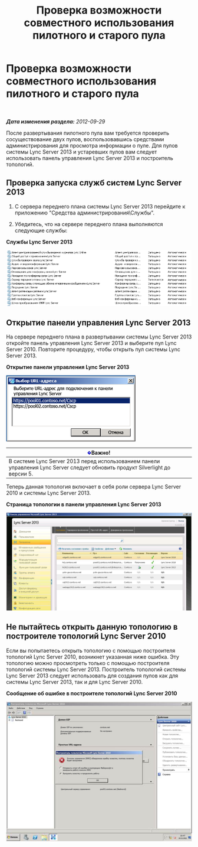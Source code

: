 ﻿---
title: Проверка возможности совместного использования пилотного и старого пула
TOCTitle: Проверка возможности совместного использования пилотного и старого пула
ms:assetid: fe7e14bb-c7eb-4719-b154-009e99360520
ms:mtpsurl: https://technet.microsoft.com/ru-ru/library/JJ205420(v=OCS.15)
ms:contentKeyID: 49311766
ms.date: 05/19/2016
mtps_version: v=OCS.15
ms.translationtype: HT
---

# Проверка возможности совместного использования пилотного и старого пула

 

_**Дата изменения раздела:** 2012-09-29_

После развертывания пилотного пула вам требуется проверить сосуществование двух пулов, воспользовавшись средствами администрирования для просмотра информации о пуле. Для пулов системы Lync Server 2013 и устаревших пулов вам следует использовать панель управления Lync Server 2013 и построитель топологий.

## Проверка запуска служб систем Lync Server 2013

1.  С сервера переднего плана системы Lync Server 2013 перейдите к приложению "Средства администрирования\\Службы".

2.  Убедитесь, что на сервере переднего плана выполняются следующие службы:

**Службы Lync Server 2013**

![Список запущенных служб Lync Server](images/JJ205420.cfff9385-6bf6-461c-982c-e727c9f20b70(OCS.15).png "Список запущенных служб Lync Server")

## Открытие панели управления Lync Server 2013

На сервере переднего плана в развертывании системы Lync Server 2013 откройте панель управления Lync Server 2013 и выберите пул Lync Server 2010. Повторите процедуру, чтобы открыть пул системы Lync Server 2013.

**Открытие панели управления Lync Server 2013**

![Диалоговое окно выбора URL-адресов](images/JJ205420.b1f8e650-9c3c-4563-a403-5069f198342f(OCS.15).png "Диалоговое окно выбора URL-адресов")

<table>
<thead>
<tr class="header">
<th><img src="images/JJ618369.important(OCS.15).gif" title="important" alt="important" />Важно!</th>
</tr>
</thead>
<tbody>
<tr class="odd">
<td>В системе Lync Server 2013 перед использованием панели управления Lync Server следует обновить продукт Silverlight до версии 5.</td>
</tr>
</tbody>
</table>


Теперь данная топология включает в себя роли сервера Lync Server 2010 и системы Lync Server 2013.

**Страница топологии в панели управления Lync Server 2013**

![Панель правления Lync Server — страница топологии](images/JJ205420.4ed1cc7a-cb3e-42f6-82e2-6d4d71d19352(OCS.15).jpg "Панель правления Lync Server — страница топологии")

## Не пытайтесь открыть данную топологию в построителе топологий Lync Server 2010

Если вы попытаетесь открыть топологию с помощью построителя топологий Lync Server 2010, возникнет указанная ниже ошибка. Эту топологию можно просмотреть только с помощью построителя топологий системы Lync Server 2013. Построитель топологий системы Lync Server 2013 следует использовать для создания пулов как для системы Lync Server 2013, так и для Lync Server 2010.

**Сообщение об ошибке в построителе топологий Lync Server 2010**

![Построитель топологий Lync Server, ошибка оснастки](images/JJ205420.f6666343-c348-4d81-ae0e-6ba5a44e16c4(OCS.15).png "Построитель топологий Lync Server, ошибка оснастки")

